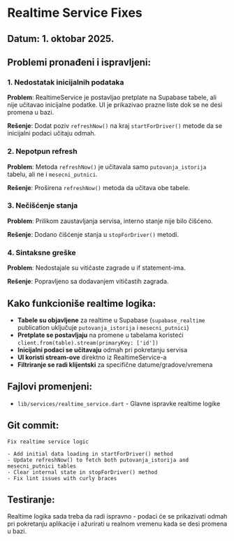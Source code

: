 # Realtime Service Fixes

## Datum: 1. oktobar 2025.

## Problemi pronađeni i ispravljeni:

### 1. Nedostatak inicijalnih podataka
**Problem**: RealtimeService je postavljao pretplate na Supabase tabele, ali nije učitavao inicijalne podatke. UI je prikazivao prazne liste dok se ne desi promena u bazi.

**Rešenje**: Dodat poziv `refreshNow()` na kraj `startForDriver()` metode da se inicijalni podaci učitaju odmah.

### 2. Nepotpun refresh
**Problem**: Metoda `refreshNow()` je učitavala samo `putovanja_istorija` tabelu, ali ne i `mesecni_putnici`.

**Rešenje**: Proširena `refreshNow()` metoda da učitava obe tabele.

### 3. Nečišćenje stanja
**Problem**: Prilikom zaustavljanja servisa, interno stanje nije bilo čišćeno.

**Rešenje**: Dodano čišćenje stanja u `stopForDriver()` metodi.

### 4. Sintaksne greške
**Problem**: Nedostajale su vitičaste zagrade u if statement-ima.

**Rešenje**: Popravljeno sa dodavanjem vitičastih zagrada.

## Kako funkcioniše realtime logika:

- **Tabele su objavljene** za realtime u Supabase (`supabase_realtime` publication uključuje `putovanja_istorija` i `mesecni_putnici`)
- **Pretplate se postavljaju** na promene u tabelama koristeći `client.from(table).stream(primaryKey: ['id'])`
- **Inicijalni podaci se učitavaju** odmah pri pokretanju servisa
- **UI koristi stream-ove** direktno iz RealtimeService-a
- **Filtriranje se radi klijentski** za specifične datume/gradove/vremena

## Fajlovi promenjeni:

- `lib/services/realtime_service.dart` - Glavne ispravke realtime logike

## Git commit:

```
Fix realtime service logic

- Add initial data loading in startForDriver() method
- Update refreshNow() to fetch both putovanja_istorija and mesecni_putnici tables
- Clear internal state in stopForDriver() method
- Fix lint issues with curly braces
```

## Testiranje:

Realtime logika sada treba da radi ispravno - podaci će se prikazivati odmah pri pokretanju aplikacije i ažurirati u realnom vremenu kada se desi promena u bazi.